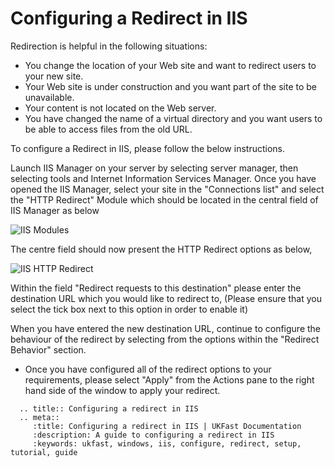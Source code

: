 # Configuring a Redirect in IIS

Redirection is helpful in the following situations:

* You change the location of your Web site and want to redirect users to your new site.
* Your Web site is under construction and you want part of the site to be unavailable.
* Your content is not located on the Web server.
* You have changed the name of a virtual directory and you want users to be able to access files from the old URL.

To configure a Redirect in IIS, please follow the below instructions.


Launch IIS Manager on your server by selecting server manager, then selecting tools and Internet Information Services Manager. Once you have opened the IIS Manager, select your site in the "Connections list" and select the "HTTP Redirect" Module which should be located in the central field of IIS Manager as below

![IIS Modules](files/httpredirect/httpredirectmodule.PNG)

The centre field should now present the HTTP Redirect options as below,

![IIS HTTP Redirect](files/httpredirect/redirectconfigurationexample.PNG)


Within the field "Redirect requests to this destination" please enter the destination URL which you would like to redirect to, (Please ensure that you select the tick box next to this option in order to enable it)

When you have entered the new destination URL, continue to configure the behaviour of the redirect by selecting from the options within the "Redirect <nospell>Behavior</nospell>" section.

* Once you have configured all of the redirect options to your requirements, please select "Apply" from the Actions pane to the right hand side of the window to apply your redirect.

```eval_rst
  .. title:: Configuring a redirect in IIS
  .. meta::
     :title: Configuring a redirect in IIS | UKFast Documentation
     :description: A guide to configuring a redirect in IIS
     :keywords: ukfast, windows, iis, configure, redirect, setup, tutorial, guide
```
